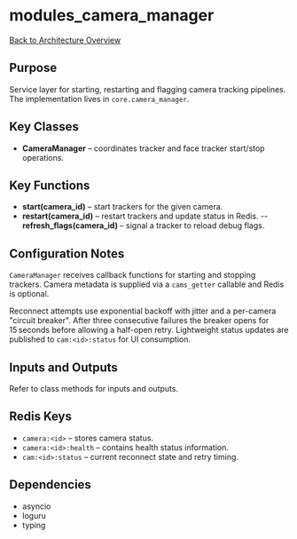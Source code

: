# modules_camera_manager
[Back to Architecture Overview](../README.md)

## Purpose
Service layer for starting, restarting and flagging camera tracking pipelines.
The implementation lives in ``core.camera_manager``.

## Key Classes
- **CameraManager** – coordinates tracker and face tracker start/stop operations.

## Key Functions
- **start(camera_id)** – start trackers for the given camera.
- **restart(camera_id)** – restart trackers and update status in Redis.
-- **refresh_flags(camera_id)** – signal a tracker to reload debug flags.

## Configuration Notes
`CameraManager` receives callback functions for starting and stopping trackers.
Camera metadata is supplied via a `cams_getter` callable and Redis is optional.

Reconnect attempts use exponential backoff with jitter and a per-camera
"circuit breaker". After three consecutive failures the breaker opens for
15 seconds before allowing a half-open retry. Lightweight status updates are
published to `cam:<id>:status` for UI consumption.

## Inputs and Outputs
Refer to class methods for inputs and outputs.

## Redis Keys
- `camera:<id>` – stores camera status.
- `camera:<id>:health` – contains health status information.
- `cam:<id>:status` – current reconnect state and retry timing.

## Dependencies
- asyncio
- loguru
- typing

